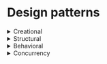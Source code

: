 # Design patterns

<details>
<summary>Creational</summary>
<p>

### Factory method

<details>
<summary>Method for creating product objects without specifying their concrete classes.</summary>
<p>

![](factoryMethod.png)

<details>
<summary>Java like</summary>
<p>

```java
// code
interface Button {
    fun render()
    fun onClick()
}

abstract class Dialog {
    fun render() {
        val someButton = createButton()
        someButton.render()
    }

    abstract fun createButton(): Button // Factory method
}

class LinuxButton : Button {
    override fun render() = print("I am OkButton")
    override fun onClick() = TODO("not implemented")
}

class WindowButton : Button {
    override fun render() = print("I am Cancel button")
    override fun onClick() = TODO("not implemented")
}


class LinuxDialog : Dialog() { //concrete factory
    override fun createButton() = LinuxButton()
}


class WindowDialog : Dialog() {
    override fun createButton() = WindowButton()
}

//client
fun main() {
    val dialog: Dialog
    when (os) {
       "Window" -> dialog = WindowDialog()
       "Linux"  -> dialog = LinuxDialog()
    }
dialog.render()
}
```

</p>
</details>

<details>
<summary>Companion object</summary>
<p>

```java
enum class Genre {
    SCIENCE, LITERATURE
}

interface Book {
    fun getInfo(): String
    fun order(): String
    fun rate(): String
}


class BookFactory {
    companion object {
        fun createBook(genre: Genre): Book = when (genre) {
            Genre.SCIENCE -> object: Book {
                override fun getInfo() = "science"
                override fun order() = "123"
                override fun rate() = "M"
            }
            Genre.LITERATURE -> object: Book {
                override fun getInfo(): String = "literature"
                override fun order(): String = "321"
                override fun rate(): String = "A"
            }
        }
    }
}

// client
fun main() {
    val book = BookFactory.createBook(Genre.SCIENCE)
    book.getInfo()
}
```

</p>
</details>

<details>
<summary>Factory method by interface delegation</summary>
<p>

![](factoryMethod-1.png)

```java

interface Dependency<T> {
    var mocked: T?
    fun get(): T
    fun lazyGet(): Lazy<T> = lazy { get() }
}

class Provider<T>(val init: ()->T): Dependency<T> {
    var original: T? = null
    override var mocked: T? = null

    override fun get(): T = mocked ?: original ?: init()
        .apply { original = this }
}

interface UserRepository {
    fun getUser(): User

    companion object: Dependency<UserRepository> by Provider({ UserRepositoryImpl() })
}

class UserRepositoryImpl : UserRepository {
    override fun getUser(): User = User("Aaron")
}

class User(var name: String)

fun main() {
    val userRepository = UserRepository.get()
    val lazyUser = UserRepository.lazyGet()

    println( userRepository.getUser().name )
    println( lazyUser.isInitialized() )

    UserRepository.mocked = object : UserRepository {
        override fun getUser(): User = User("mock")
    }
    println( UserRepository.mocked?.getUser()?.name )
}

```

</p>
</details>

</p>
</details>

### Abstract Factory

<details>
<summary>Factory of factories. Needed to obtain product families.</summary>
<p>

![](abstract-factory.png)

|         |Windows    |Mac        |
|---------|-----------|-----------|
|Button   |WinButton  |MacButton  |
|Checkbox |WinCheckbox|MacCheckbox|

</p>
</details>

<details>
<summary>Code</summary>
<p>

```java
interface Button {
    fun paint()
}

class MacButton: Button {
    override fun paint() = print("Mac style button")
}

class WinButton: Button {
    override fun paint() = print("Window style button")
}

interface Checkbox {
    fun paint()
}

class MacChecbox: Checkbox {
    override fun paint() = print("Mac style checkbox")
}

class WinCheckbox: Checkbox {
    override fun paint() = print("Windows style checkbox")
}

interface GuiFactory {
    fun createButton(): Button
    fun createCheckbox(): Checkbox
}

class MacFactory: GuiFactory {
    override fun createButton(): Button = MacButton()
    override fun createCheckbox(): Checkbox = MacChecbox()
}

class WinFactory: GuiFactory {
    override fun createButton(): Button = WinButton()
    override fun createCheckbox(): Checkbox = WinCheckbox()
}

fun main() {
    val config = "WIN"

    val factory: GuiFactory = when (config) {
        "WIN" -> WinFactory()
        "MAC" -> MacFactory()
        else -> throw RuntimeException()
    }

    factory.apply {
        createButton().paint()
        createCheckbox().paint()
    }
}
```

  </p>		
</details>

### Builder
<details>
	<summary>Construct complex objects step by step</summary>		
  <p>

```java
class BankAccount(
    private val accountNumber: Double?,
    private val owner: String?,
    private val branch: String?,
    private val balance: Double?,
    private val interestRate: Double?
) {
    data class Builder(
        private var accountNumber: Double? = null,
        private var owner: String? = null,
        private var branch: String? = null,
        private var balance: Double? = null,
        private var interestRate: Double? = null
    ) {
        fun accountNumber(accountNumber: Double) = apply { this.accountNumber = accountNumber }
        fun owner(owner: String) = apply { this.owner = owner }
        fun branch(branch: String) = apply { this.branch = branch }
        fun balance(balance: Double) = apply { this.balance = balance }
        fun interestRate(interestRate: Double) = apply { this.interestRate = interestRate }
        fun build() = KotlinBankAccount(accountNumber, owner, branch, balance, interestRate)
    }
}

fun main() {
    val bankAccount = BankAccount.Builder()
        .accountNumber(12.0)
        .balance(200.0)
        .branch("develop")
        .build()
}

```

  </p>
</details>

### Prototype
<details>
	<summary>Copy existing objects without making your code dependent on their classes</summary>
  <p>

```java
abstract class Shape(
    private var Y: Int? = null,
    private var X: Int? = null,
    private var color: String? = null
) {
    constructor(source: Shape) : this(source.X, source.Y, source.color)
    abstract fun clone(): Shape
}

class Rectangle : Shape {
    var width: Int?
    var height: Int?

    constructor(width: Int? = null, height: Int? = null) : super() {
        this.width = width
        this.height = height
    }

    constructor(source: Rectangle) : super(source) {
        this.width = source.width
        this.height = source.height
    }

    override fun clone(): Shape = Rectangle(this)
}

fun main() {
    val rectangle = Rectangle()
    rectangle.width = 10
    rectangle.height = 20

    val shapes = mutableListOf(rectangle, rectangle.clone(), rectangle.clone())

    shapes.forEach{ println(it) }
}
```

  </p>		
</details>

</p>		
</details>

<details>
<summary>Structural</summary>
<p>

### Adapter
<details>
	<summary>Allows objects with incompatible interfaces to collaborate</summary>
<p>

The adapter implements the interface of one object and wraps the other one.

![](structure-object-adapter.png)

```java
open class CelsiusTemperature(
    override var temperature: Double
): Temperature

class FahrenheitTemperature(
    override var temperature: Double
): Temperature

class FahrenheitAdapter(
    private val celsiusTemperature: CelsiusTemperature
) {
    fun convertToFahrenheitTemperature(): FahrenheitTemperature = FahrenheitTemperature(
        ((BigDecimal.valueOf(celsiusTemperature.temperature)
            .setScale(2) * BigDecimal(9) / BigDecimal(5)) + BigDecimal(32))
            .toDouble()
    )
}
```

</p>  	
</details>

### Bridge
<details>
<summary>Split related classes into separate independent hierarchies</summary>
<p>

Abstraction - high order layer, delegate the work to implementation layer.

The abstraction object controls the appearance of the app, delegating the actual work to the linked implementation object. Different implementations are interchangeable as long as they follow a common interface, enabling the same GUI to work under Windows and Linux.

![](structure-en-2x.png)

```java
// Implementation layer
interface Device {
    var isEnabled: Boolean
    var volume: Int
}

class Tv(override var isEnabled: Boolean = false, override var volume: Int = 0) : Device
class Radio(override var isEnabled: Boolean = true, override var volume: Int = 10) : Device

// Abstraction layer
class Remote(val device: Device) {

    fun togglePower() {
        device.isEnabled = !device.isEnabled
    }

    fun volumeUp() = run { device.volume += 10 }
    fun volumeDown() = run { device.volume -= 10 }

}


fun main() {
    val tv = Tv()
    val radio = Radio()

    val remote = Remote(tv) // this is Bridge (aggregation over inheritance)
    remote.togglePower()

    print("${tv.isEnabled} ${tv.volume}")
}
```
</p>
</details>

### Composite
<details>
<summary>Compose objects into tree structures and then work with these structures</summary>
<p>

![](composite.png)

```java
// hierarchy
open class Equipment(open val price: Int, name: String)
class Processor: Equipment(1070, "structural.Composite.Processor")
class HardDrive: Equipment(250, "Hard")
class Memory: Equipment(280, "structural.Composite.Memory")

// composite
open class Composite(name: String): Equipment(0, name) {
    private val equipments = ArrayList<Equipment>()
    override val price: Int
        get() = equipments.map { it.price }.sum()

    fun add(equipment: Equipment) = apply { equipments.add(equipment) }
}

class PersonalComputer: Composite("PC")


fun main() {
    val pc = PersonalComputer()
        .add(Processor())
        .add(HardDrive())
        .add(Memory())

    print(pc.price)
}
```

</p>		
</details>

### Decorator
<details>
	<summary>Attach new behaviors to objects by placing these objects inside special wrapper</summary>

![](decorator.png)

  <p>

```java
interface CoffeeMachine {
    fun makeSmallCoffee()
    fun makeLargeCoffee()
}

class NormalCoffeeMachine : CoffeeMachine {
    override fun makeSmallCoffee() = println("Normal small coffee")
    override fun makeLargeCoffee() = println("Normal large coffee")
}

class EnhancedCoffeeMachine(private val coffeeMachine: CoffeeMachine) : CoffeeMachine by coffeeMachine {

    override fun makeSmallCoffee() {
        println("Enhanced small coffee")
    }

    fun makeCoffeeWithMilk() {
        makeSmallCoffee()
        addMilk()
        println("Enhanced small coffee with milk")
    }

    private fun addMilk() {}
}

fun main() {
    val normalCoffeeMachine = NormalCoffeeMachine()
    val enhancedCoffeeMachine = EnhancedCoffeeMachine(normalCoffeeMachine)

    enhancedCoffeeMachine.makeSmallCoffee()
    enhancedCoffeeMachine.makeLargeCoffee()
    enhancedCoffeeMachine.makeCoffeeWithMilk()
}
```

  </p>		
</details>

### Facade
<details>
<summary>Provides a simplified interface to a library, a framework, or any other complex set of classes</summary>

![](facade.png)

<p>

```java
class ComplexSystem(private val filePath: String) {
    private val cache: HashMap<String, String>

    init {
        println("reading data from $filePath")
        cache = HashMap()
    }

    fun store(key: String, payload: String) {
        cache[key] = payload
    }

    fun read(key: String): String = cache[key] ?: ""

    fun commit() = println("Storing cached data: $cache to file: $filePath")
}

data class User(var login: String)

class UserRepository {
    private val systemPreferences = ComplexSystem("/data/default.prefs")

    fun save(user: User) {
        systemPreferences.store("User_key", user.login)
        systemPreferences.commit()
    }

    fun findFirst(): User = User(systemPreferences.read("User_key"))
}

fun main() {
    val userRepository = UserRepository()
    val user = User("murat")
    userRepository.save(user)
    val result = userRepository.findFirst()

    println("$result")
}
```

</p>		
</details>

### Flyweight
<details>
	<summary>Sharing common parts of state between multiple objects instead of keeping all of the data in each object</summary>		

![](flyweight.png)

```java
// This class contain part of tree describing. It isn`t unique for each tree
// so it extract to own abstraction with container
// It helps reduce tree abstraction
class TreeType(val name: String, val color: Int, val texture: String) {
    fun draw(canvas: String, x: Int, y: Int) = println("TreeType(name='$name', color=$color, texture='$texture')")
}

class TreeFactory {

    companion object {
        private val treeTypes = mutableListOf<TreeType>()

        fun getTreeType(name: String, color: Int, texture: String): TreeType =
            treeTypes.find { it.name == name && it.color == color && it.texture == texture }
                ?: treeTypes.plus(TreeType(name, color, texture)).last()
    }
}

class Tree(private val type: TreeType, private val x: Int, private val y: Int) {
    fun draw(canvas: String) {
        type.draw(canvas, x, y)
    }
}

class Forest {
    private val trees = mutableListOf<Tree>()

    fun plantTree(x: Int, y: Int, name: String, color: Int, texture: String) {
        val type = TreeFactory.getTreeType(name, color, texture)
        val tree = Tree(type, x, y)
        trees.add(tree)
    }

    fun draw(canvas: String) = trees.forEach{ it.draw(canvas) }
}

fun main() {
    val forest = Forest()

    forest.plantTree(1,2,"sosna", 1,"square")
    forest.plantTree(2,3,"bereza", 1,"square")

    forest.draw("canvas")
}
```

</details>

##### Proxy
<details>
	<summary>code</summary>		
</details>

</p>		
</details>

<details>
<summary>Behavioral</summary>
<p>

#####	Chain of Responsibility
<details>
	<summary>code</summary>		
</details>

##### Command
<details>
	<summary>code</summary>		
</details>

##### Iterator
<details>
	<summary>code</summary>		
</details>

##### Mediator
<details>
	<summary>code</summary>		
</details>

##### Memento
<details>
	<summary>code</summary>		
</details>

##### Observer
<details>
	<summary>code</summary>		
</details>

##### State
<details>
	<summary>code</summary>		
</details>

##### Strategy
<details>
	<summary>code</summary>		
</details>

##### Template Method
<details>
	<summary>code</summary>		
</details>

##### Visitor
<details>
	<summary>code</summary>		
</details>

</p>		
</details>

<details>
<summary>Concurrency</summary>
<p>

## Concurrency
##### Double-checked locking
##### Monitor Object
##### Read write lock pattern
##### Scheduler pattern
##### Thread pool pattern

</p>		
</details>
